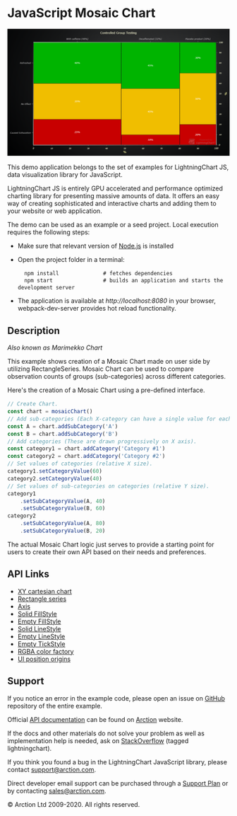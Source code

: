 # JavaScript Mosaic Chart

![JavaScript Mosaic Chart](mosaicChart.png)

This demo application belongs to the set of examples for LightningChart JS, data visualization library for JavaScript.

LightningChart JS is entirely GPU accelerated and performance optimized charting library for presenting massive amounts of data. It offers an easy way of creating sophisticated and interactive charts and adding them to your website or web application.

The demo can be used as an example or a seed project. Local execution requires the following steps:

- Make sure that relevant version of [Node.js](https://nodejs.org/en/download/) is installed
- Open the project folder in a terminal:

        npm install              # fetches dependencies
        npm start                # builds an application and starts the development server

- The application is available at *http://localhost:8080* in your browser, webpack-dev-server provides hot reload functionality.


## Description

*Also known as Marimekko Chart*

This example shows creation of a Mosaic Chart made on user side by utilizing RectangleSeries. Mosaic Chart can be used to compare observation counts of groups (sub-categories) across different categories.

Here's the creation of a Mosaic Chart using a pre-defined interface.

```javascript
// Create Chart.
const chart = mosaicChart()
// Add sub-categories (Each X-category can have a single value for each sub-category).
const A = chart.addSubCategory('A')
const B = chart.addSubCategory('B')
// Add categories (These are drawn progressively on X axis).
const category1 = chart.addCategory('Category #1')
const category2 = chart.addCategory('Category #2')
// Set values of categories (relative X size).
category1.setCategoryValue(60)
category2.setCategoryValue(40)
// Set values of sub-categories on categories (relative Y size).
category1
    .setSubCategoryValue(A, 40)
    .setSubCategoryValue(B, 60)
category2
    .setSubCategoryValue(A, 80)
    .setSubCategoryValue(B, 20)
```

The actual Mosaic Chart logic just serves to provide a starting point for users to create their own API based on their needs and preferences.


## API Links

* [XY cartesian chart]
* [Rectangle series]
* [Axis]
* [Solid FillStyle]
* [Empty FillStyle]
* [Solid LineStyle]
* [Empty LineStyle]
* [Empty TickStyle]
* [RGBA color factory]
* [UI position origins]


## Support

If you notice an error in the example code, please open an issue on [GitHub][0] repository of the entire example.

Official [API documentation][1] can be found on [Arction][2] website.

If the docs and other materials do not solve your problem as well as implementation help is needed, ask on [StackOverflow][3] (tagged lightningchart).

If you think you found a bug in the LightningChart JavaScript library, please contact support@arction.com.

Direct developer email support can be purchased through a [Support Plan][4] or by contacting sales@arction.com.

[0]: https://github.com/Arction/
[1]: https://www.arction.com/lightningchart-js-api-documentation/
[2]: https://www.arction.com
[3]: https://stackoverflow.com/questions/tagged/lightningchart
[4]: https://www.arction.com/support-services/

© Arction Ltd 2009-2020. All rights reserved.


[XY cartesian chart]: https://www.arction.com/lightningchart-js-api-documentation/v3.1.0/classes/chartxy.html
[Rectangle series]: https://www.arction.com/lightningchart-js-api-documentation/v3.1.0/classes/rectangleseries.html
[Axis]: https://www.arction.com/lightningchart-js-api-documentation/v3.1.0/classes/axis.html
[Solid FillStyle]: https://www.arction.com/lightningchart-js-api-documentation/v3.1.0/classes/solidfill.html
[Empty FillStyle]: https://www.arction.com/lightningchart-js-api-documentation/v3.1.0/globals.html#emptyfill
[Solid LineStyle]: https://www.arction.com/lightningchart-js-api-documentation/v3.1.0/classes/solidline.html
[Empty LineStyle]: https://www.arction.com/lightningchart-js-api-documentation/v3.1.0/globals.html#emptyline
[Empty TickStyle]: https://www.arction.com/lightningchart-js-api-documentation/v3.1.0/globals.html#emptytick
[RGBA color factory]: https://www.arction.com/lightningchart-js-api-documentation/v3.1.0/globals.html#colorrgba
[UI position origins]: https://www.arction.com/lightningchart-js-api-documentation/v3.1.0/globals.html#uiorigins

